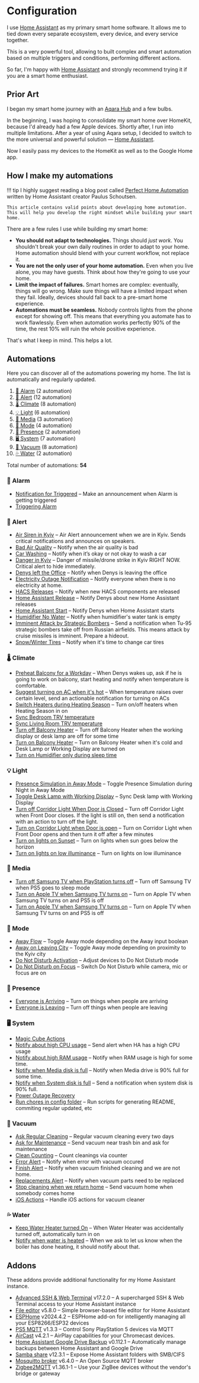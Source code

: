 # Configuration

I use [Home Assistant][ha] as my primary smart home software. It allows me to tied down every separate ecosystem, every device, and every service together.

This is a very powerful tool, allowing to built complex and smart automation based on multiple triggers and conditions, performing different actions.

So far, I'm happy with [Home Assistant][ha] and strongly recommend trying it if you are a smart home enthusiast.

## Prior Art

I began my smart home journey with an [Aqara Hub](https://www.aliexpress.com/item/32910909157.html) and a few bulbs.

In the beginning, I was hoping to consolidate my smart home over HomeKit, because I'd already had a few Apple devices. Shortly after, I run into multiple limitations. After a year of using Aqara setup, I decided to switch to the more universal and powerful solution — [Home Assistant][ha].

Now I easily pass my devices to the HomeKit as well as to the Google Home app.

## How I make my automations

<!-- prettier-ignore -->
!!! tip
    I highly suggest reading a blog post called [Perfect Home Automation](https://www.home-assistant.io/blog/2016/01/19/perfect-home-automation/) written by Home Assistant creator Paulus Schoutsen.

    This article contains valid points about developing home automation. This will help you develop the right mindset while building your smart home.

There are a few rules I use while building my smart home:

- **You should not adapt to technologies.** Things should _just work_. You shouldn't break your own daily routines in order to adapt to your home. Home automation should blend with your current workflow, not replace it.
- **You are not the only user of your home automation.** Even when you live alone, you may have guests. Think about how they're going to use your home.
- **Limit the impact of failures.** Smart homes are complex: eventually, things will go wrong. Make sure things will have a limited impact when they fail. Ideally, devices should fall back to a pre-smart home experience.
- **Automations must be seamless.** Nobody controls lights from the phone except for showing off. This means that everything you automate has to work flawlessly. Even when automation works perfectly 90% of the time, the rest 10% will ruin the whole positive experience.

That's what I keep in mind. This helps a lot.

## Automations

Here you can discover all of the automations powering my home. The list is automatically and regularly updated.

<!-- start-automations -->

1. [🚨 Alarm](#-alarm) (2 automation)
1. [🔔 Alert](#-alert) (12 automation)
1. [🌡️ Climate](#-climate) (8 automation)
1. [💡 Light](#-light) (6 automation)
1. [🎵 Media](#-media) (3 automation)
1. [🚦 Mode](#-mode) (4 automation)
1. [🔘 Presence](#-presence) (2 automation)
1. [🖥️ System](#-system) (7 automation)
1. [🧹 Vacuum](#-vacuum) (8 automation)
1. [💦 Water](#-water) (2 automation)

Total number of automations: **54**️

### 🚨 Alarm

- [Notification for Triggered](https://github.com/denysdovhan/home-assistant-config/blob/cf4c5bd4276397ba20b9f15def64135e42112414/automations.yaml#L75) – Make an announcement when Alarm is getting triggered
- [Triggering Alarm](https://github.com/denysdovhan/home-assistant-config/blob/cf4c5bd4276397ba20b9f15def64135e42112414/automations.yaml#L52)

### 🔔 Alert

- [Air Siren in Kyiv](https://github.com/denysdovhan/home-assistant-config/blob/cf4c5bd4276397ba20b9f15def64135e42112414/automations.yaml#L1) – Air Alert announcement when we are in Kyiv. Sends critical notifications and announces on speakers.
- [Bad Air Quality](https://github.com/denysdovhan/home-assistant-config/blob/cf4c5bd4276397ba20b9f15def64135e42112414/automations.yaml#L364) – Notify when the air quality is bad
- [Car Washing](https://github.com/denysdovhan/home-assistant-config/blob/cf4c5bd4276397ba20b9f15def64135e42112414/automations.yaml#L424) – Notify when it’s okay or not okay to wash a car
- [Danger in Kyiv](https://github.com/denysdovhan/home-assistant-config/blob/cf4c5bd4276397ba20b9f15def64135e42112414/automations.yaml#L2171) – Danger of missile/drone strike in Kyiv RIGHT NOW. Critical alert to hide immediately.
- [Denys left the Office](https://github.com/denysdovhan/home-assistant-config/blob/cf4c5bd4276397ba20b9f15def64135e42112414/automations.yaml#L2039) – Notify when Denys is leaving the office
- [Electricity Outage Notification](https://github.com/denysdovhan/home-assistant-config/blob/cf4c5bd4276397ba20b9f15def64135e42112414/automations.yaml#L2279) – Notify everyone when there is no electricity at home.
- [HACS Releases](https://github.com/denysdovhan/home-assistant-config/blob/cf4c5bd4276397ba20b9f15def64135e42112414/automations.yaml#L275) – Notify when new HACS components are released
- [Home Assistant Release](https://github.com/denysdovhan/home-assistant-config/blob/cf4c5bd4276397ba20b9f15def64135e42112414/automations.yaml#L244) – Notify Denys about new Home Assistant releases
- [Home Assistant Start](https://github.com/denysdovhan/home-assistant-config/blob/cf4c5bd4276397ba20b9f15def64135e42112414/automations.yaml#L318) – Notify Denys when Home Assistant starts
- [Humidifier No Water](https://github.com/denysdovhan/home-assistant-config/blob/cf4c5bd4276397ba20b9f15def64135e42112414/automations.yaml#L398) – Notify when humidifier's water tank is empty
- [Imminent Attack by Strategic Bombers](https://github.com/denysdovhan/home-assistant-config/blob/cf4c5bd4276397ba20b9f15def64135e42112414/automations.yaml#L2256) – Send a notification when Tu-95 strategic bombers take off from Russian airfields. This means attack by cruise missiles is imminent. Prepare a hideout.
- [Snow/Winter Tires](https://github.com/denysdovhan/home-assistant-config/blob/cf4c5bd4276397ba20b9f15def64135e42112414/automations.yaml#L474) – Notify when it's time to change car tires

### 🌡️ Climate

- [Preheat Balcony for a Workday](https://github.com/denysdovhan/home-assistant-config/blob/cf4c5bd4276397ba20b9f15def64135e42112414/automations.yaml#L730) – When Denys wakes up, ask if he is going to work on balcony, start heating and notify when temperature is comfortable.
- [Suggest turning on AC when it's hot](https://github.com/denysdovhan/home-assistant-config/blob/cf4c5bd4276397ba20b9f15def64135e42112414/automations.yaml#LNone) – When temperature raises over certain level, send an actionable notification for turning on ACs
- [Switch Heaters during Heating Season](https://github.com/denysdovhan/home-assistant-config/blob/cf4c5bd4276397ba20b9f15def64135e42112414/automations.yaml#L565) – Turn on/off heaters when Heating Season in on
- [Sync Bedroom TRV temperature](https://github.com/denysdovhan/home-assistant-config/blob/cf4c5bd4276397ba20b9f15def64135e42112414/automations.yaml#L556)
- [Sync Living Room TRV temperature](https://github.com/denysdovhan/home-assistant-config/blob/cf4c5bd4276397ba20b9f15def64135e42112414/automations.yaml#L547)
- [Turn off Balcony Heater](https://github.com/denysdovhan/home-assistant-config/blob/cf4c5bd4276397ba20b9f15def64135e42112414/automations.yaml#L678) – Turn off Balcony Heater when the working display or desk lamp are off for some time
- [Turn on Balcony Heater](https://github.com/denysdovhan/home-assistant-config/blob/cf4c5bd4276397ba20b9f15def64135e42112414/automations.yaml#L638) – Turn on Balcony Heater when it's cold and Desk Lamp or Working Display are turned on
- [Turn on Humidifier only during sleep time](https://github.com/denysdovhan/home-assistant-config/blob/cf4c5bd4276397ba20b9f15def64135e42112414/automations.yaml#L1779)

### 💡 Light

- [Presence Simulation in Away Mode](https://github.com/denysdovhan/home-assistant-config/blob/cf4c5bd4276397ba20b9f15def64135e42112414/automations.yaml#L1116) – Toggle Presence Simulation during Night in Away Mode
- [Toggle Desk Lamp with Working Display](https://github.com/denysdovhan/home-assistant-config/blob/cf4c5bd4276397ba20b9f15def64135e42112414/automations.yaml#L1031) – Sync Desk lamp with Working Display
- [Turn off Corridor Light When Door is Closed](https://github.com/denysdovhan/home-assistant-config/blob/cf4c5bd4276397ba20b9f15def64135e42112414/automations.yaml#L955) – Turn off Corridor Light when Front Door closes. If the light is still on, then send a notification with an action to turn off the light.
- [Turn on Corridor Light when Door is open](https://github.com/denysdovhan/home-assistant-config/blob/cf4c5bd4276397ba20b9f15def64135e42112414/automations.yaml#L932) – Turn on Corridor Light when Front Door opens and then turn it off after a few minutes
- [Turn on lights on Sunset](https://github.com/denysdovhan/home-assistant-config/blob/cf4c5bd4276397ba20b9f15def64135e42112414/automations.yaml#L824) – Turn on lights when sun goes below the horizon
- [Turn on lights on low illuminance](https://github.com/denysdovhan/home-assistant-config/blob/cf4c5bd4276397ba20b9f15def64135e42112414/automations.yaml#L873) – Turn on lights on low illuminance

### 🎵 Media

- [Turn off Samsung TV when PlayStation turns off](https://github.com/denysdovhan/home-assistant-config/blob/cf4c5bd4276397ba20b9f15def64135e42112414/automations.yaml#L95) – Turn off Samsung TV when PS5 goes to sleep mode
- [Turn on Apple TV when Samsung TV turns on](https://github.com/denysdovhan/home-assistant-config/blob/cf4c5bd4276397ba20b9f15def64135e42112414/automations.yaml#L1948) – Turn on Apple TV when Samsung TV turns on and PS5 is off
- [Turn on Apple TV when Samsung TV turns on](https://github.com/denysdovhan/home-assistant-config/blob/cf4c5bd4276397ba20b9f15def64135e42112414/automations.yaml#L1948) – Turn on Apple TV when Samsung TV turns on and PS5 is off

### 🚦 Mode

- [Away Flow](https://github.com/denysdovhan/home-assistant-config/blob/cf4c5bd4276397ba20b9f15def64135e42112414/automations.yaml#L1082) – Toggle Away mode depending on the Away input boolean
- [Away on Leaving City](https://github.com/denysdovhan/home-assistant-config/blob/cf4c5bd4276397ba20b9f15def64135e42112414/automations.yaml#L1092) – Toggle Away mode depending on proximity to the Kyiv city
- [Do Not Disturb Activation](https://github.com/denysdovhan/home-assistant-config/blob/cf4c5bd4276397ba20b9f15def64135e42112414/automations.yaml#L1047) – Adjust devices to Do Not Disturb mode
- [Do Not Disturb on Focus](https://github.com/denysdovhan/home-assistant-config/blob/cf4c5bd4276397ba20b9f15def64135e42112414/automations.yaml#L1064) – Switch Do Not Disturb while camera, mic or focus are on

### 🔘 Presence

- [Everyone is Arriving](https://github.com/denysdovhan/home-assistant-config/blob/cf4c5bd4276397ba20b9f15def64135e42112414/automations.yaml#L1144) – Turn on things when people are arriving
- [Everyone is Leaving](https://github.com/denysdovhan/home-assistant-config/blob/cf4c5bd4276397ba20b9f15def64135e42112414/automations.yaml#L1224) – Turn off things when people are leaving

### 🖥️ System

- [Magic Cube Actions](https://github.com/denysdovhan/home-assistant-config/blob/cf4c5bd4276397ba20b9f15def64135e42112414/automations.yaml#L122)
- [Notify about high CPU usage](https://github.com/denysdovhan/home-assistant-config/blob/cf4c5bd4276397ba20b9f15def64135e42112414/automations.yaml#L2073) – Send alert when HA has a high CPU usage
- [Notify about high RAM usage](https://github.com/denysdovhan/home-assistant-config/blob/cf4c5bd4276397ba20b9f15def64135e42112414/automations.yaml#L2104) – Notify when RAM usage is high for some time.
- [Notify when Media disk is full](https://github.com/denysdovhan/home-assistant-config/blob/cf4c5bd4276397ba20b9f15def64135e42112414/automations.yaml#L338) – Notify when Media drive is 90% full for some time.
- [Notify when System disk is full](https://github.com/denysdovhan/home-assistant-config/blob/cf4c5bd4276397ba20b9f15def64135e42112414/automations.yaml#L2141) – Send a notification when system disk is 90% full.
- [Power Outage Recovery](https://github.com/denysdovhan/home-assistant-config/blob/cf4c5bd4276397ba20b9f15def64135e42112414/automations.yaml#L1722)
- [Run chores in config folder](https://github.com/denysdovhan/home-assistant-config/blob/cf4c5bd4276397ba20b9f15def64135e42112414/automations.yaml#L2027) – Run scripts for generating README, commiting regular updated, etc

### 🧹 Vacuum

- [Ask Regular Cleaning](https://github.com/denysdovhan/home-assistant-config/blob/cf4c5bd4276397ba20b9f15def64135e42112414/automations.yaml#L1296) – Regular vacuum cleaning every two days
- [Ask for Maintenance](https://github.com/denysdovhan/home-assistant-config/blob/cf4c5bd4276397ba20b9f15def64135e42112414/automations.yaml#L1435) – Send vacuum near trash bin and ask for maintenance
- [Clean Counting](https://github.com/denysdovhan/home-assistant-config/blob/cf4c5bd4276397ba20b9f15def64135e42112414/automations.yaml#L2010) – Count cleanings via counter
- [Error Alert](https://github.com/denysdovhan/home-assistant-config/blob/cf4c5bd4276397ba20b9f15def64135e42112414/automations.yaml#L1407) – Notify when error with vacuum occured
- [Finish Alert](https://github.com/denysdovhan/home-assistant-config/blob/cf4c5bd4276397ba20b9f15def64135e42112414/automations.yaml#L1374) – Notify when vacuum finished cleaning and we are not home.
- [Replacements Alert](https://github.com/denysdovhan/home-assistant-config/blob/cf4c5bd4276397ba20b9f15def64135e42112414/automations.yaml#L1503) – Notify when vacuum parts need to be replaced
- [Stop cleaning when we return home](https://github.com/denysdovhan/home-assistant-config/blob/cf4c5bd4276397ba20b9f15def64135e42112414/automations.yaml#L1356) – Send vacuum home when somebody comes home
- [iOS Actions](https://github.com/denysdovhan/home-assistant-config/blob/cf4c5bd4276397ba20b9f15def64135e42112414/automations.yaml#L1583) – Handle iOS actions for vacuum cleaner

### 💦 Water

- [Keep Water Heater turned On](https://github.com/denysdovhan/home-assistant-config/blob/cf4c5bd4276397ba20b9f15def64135e42112414/automations.yaml#L1983) – When Water Heater was accidentally turned off, automatically turn in on
- [Notify when water is heated](https://github.com/denysdovhan/home-assistant-config/blob/cf4c5bd4276397ba20b9f15def64135e42112414/automations.yaml#L1654) – When we ask to let us know when the boiler has done heating, it should notify about that.
<!-- end-automations -->

## Addons

These addons provide additional functionality for my Home Assistant instance.

<!-- start-addons -->

- [Advanced SSH & Web Terminal](https://github.com/hassio-addons/addon-ssh) v17.2.0 – A supercharged SSH & Web Terminal access to your Home Assistant instance
- [File editor](https://github.com/home-assistant/addons/tree/master/configurator) v5.8.0 – Simple browser-based file editor for Home Assistant
- [ESPHome](https://esphome.io/) v2024.4.2 – ESPHome add-on for intelligently managing all your ESP8266/ESP32 devices
- [PS5 MQTT](https://github.com/FunkeyFlo/ps5-mqtt/tree/main/add-ons/ps5-mqtt) v1.3.3 – Control Sony PlayStation 5 devices via MQTT
- [AirCast](https://github.com/hassio-addons/addon-aircast) v4.2.1 – AirPlay capabilities for your Chromecast devices.
- [Home Assistant Google Drive Backup](https://github.com/sabeechen/hassio-google-drive-backup) v0.112.1 – Automatically manage backups between Home Assistant and Google Drive
- [Samba share](https://github.com/home-assistant/addons/tree/master/samba) v12.3.1 – Expose Home Assistant folders with SMB/CIFS
- [Mosquitto broker](https://github.com/home-assistant/addons/tree/master/mosquitto) v6.4.0 – An Open Source MQTT broker
- [Zigbee2MQTT](https://github.com/zigbee2mqtt/hassio-zigbee2mqtt/tree/master/zigbee2mqtt) v1.36.1-1 – Use your ZigBee devices without the vendor's bridge or gateway
<!-- end-addons -->

<!-- References -->

[ha]: https://www.home-assistant.io/
[asuswrt]: https://www.home-assistant.io/integrations/asuswrt
[mobile_app]: https://www.home-assistant.io/integrations/mobile_app/
